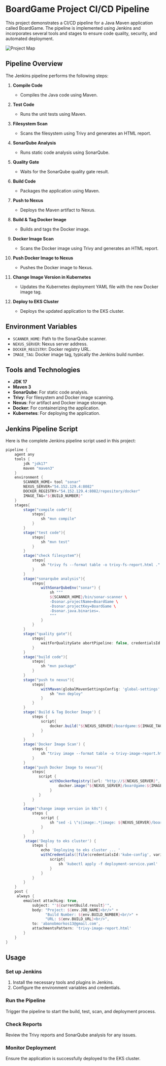 # BoardGame Project CI/CD Pipeline

This project demonstrates a CI/CD pipeline for a Java Maven application called BoardGame. The pipeline is implemented using Jenkins and incorporates several tools and stages to ensure code quality, security, and automated deployment.

![Project Map](./Project_Flow.gif)

## Pipeline Overview

The Jenkins pipeline performs the following steps:

1. **Compile Code**
   - Compiles the Java code using Maven.
   
2. **Test Code**
   - Runs the unit tests using Maven.
   
3. **Filesystem Scan**
   - Scans the filesystem using Trivy and generates an HTML report.
   
4. **SonarQube Analysis**
   - Runs static code analysis using SonarQube.
   
5. **Quality Gate**
   - Waits for the SonarQube quality gate result.
   
6. **Build Code**
   - Packages the application using Maven.
   
7. **Push to Nexus**
   - Deploys the Maven artifact to Nexus.
   
8. **Build & Tag Docker Image**
   - Builds and tags the Docker image.
   
9. **Docker Image Scan**
   - Scans the Docker image using Trivy and generates an HTML report.
   
10. **Push Docker Image to Nexus**
    - Pushes the Docker image to Nexus.
    
11. **Change Image Version in Kubernetes**
    - Updates the Kubernetes deployment YAML file with the new Docker image tag.
    
12. **Deploy to EKS Cluster**
    - Deploys the updated application to the EKS cluster.

## Environment Variables

- `SCANNER_HOME`: Path to the SonarQube scanner.
- `NEXUS_SERVER`: Nexus server address.
- `DOCKER_REGISTRY`: Docker registry URL.
- `IMAGE_TAG`: Docker image tag, typically the Jenkins build number.

## Tools and Technologies

- **JDK 17**
- **Maven 3**
- **SonarQube**: For static code analysis.
- **Trivy**: For filesystem and Docker image scanning.
- **Nexus**: For artifact and Docker image storage.
- **Docker**: For containerizing the application.
- **Kubernetes**: For deploying the application.

## Jenkins Pipeline Script

Here is the complete Jenkins pipeline script used in this project:

```groovy
pipeline {
    agent any 
    tools {
        jdk "jdk17"
        maven "maven3"
    }
    environment {
        SCANNER_HOME= tool "sonar"
        NEXUS_SERVER="54.152.129.4:8082"
        DOCKER_REGISTRY="54.152.129.4:8082/repository/docker"
        IMAGE_TAG="${BUILD_NUMBER}"
    }
    stages{
        stage("compile code"){
            steps{
                sh "mvn compile"
            }
        }
        stage("test code"){
            steps{
                sh "mvn test"
            }
        }
        stage("check filesystem"){
            steps{
                sh "trivy fs --format table -o trivy-fs-report.html ."
            }
        }
        stage("sonarqube analysis"){
            steps{
                withSonarQubeEnv("sonar") {
                    sh """
                    ${SCANNER_HOME}/bin/sonar-scanner \
                    -Dsonar.projectName=BoardGame \
                    -Dsonar.projectKey=BoardGame \
                    -Dsonar.java.binaries=.
                    """
                }
            }
        }
        stage("quality gate"){
            steps{
                waitForQualityGate abortPipeline: false, credentialsId: 'sonarqube'
            }
        }
        stage("build code"){
            steps{
                sh "mvn package"
            }
        }
        stage("push to nexus"){
            steps{
                withMaven(globalMavenSettingsConfig: 'global-settings', jdk: 'jdk17', maven: 'maven3', mavenSettingsConfig: '', traceability: true) {
                    sh "mvn deploy"
                }
            }
        }
        stage('Build & Tag Docker Image') {
            steps {
                script{
                    docker.build("${NEXUS_SERVER}/boardgame:${IMAGE_TAG}")
                }
            }
        }
        stage('Docker Image Scan') {
            steps {
                sh "trivy image --format table -o trivy-image-report.html ${NEXUS_SERVER}/boardgame:${IMAGE_TAG}"
            }
        }
        stage("push Docker Image to nexus"){
            steps{
               script {
                    withDockerRegistry([url: "http://${NEXUS_SERVER}", credentialsId: "nexus"]) {
                        docker.image("${NEXUS_SERVER}/boardgame:${IMAGE_TAG}").push()
                    }
               }
            }
        }
        stage("change image version in k8s") {
            steps {
                script {
                    sh "sed -i \"s|image:.*|image: ${NEXUS_SERVER}/boardgame:${IMAGE_TAG}|g\" deployment-service.yaml"
                }
            }
        }
         stage('Deploy to eks cluster') {
            steps {
                echo 'Deploying to eks cluster ... '
                withCredentials([file(credentialsId:'kube-config', variable:'KUBECONFIG')]){
                    script{
                        sh 'kubectl apply -f deployment-service.yaml'
                    }
                }
            }
        }
    }
    post {
     always {
        emailext attachLog: true,
            subject: "'${currentBuild.result}'",
            body: "Project: ${env.JOB_NAME}<br/>" +
                  "Build Number: ${env.BUILD_NUMBER}<br/>" +
                  "URL: ${env.BUILD_URL}<br/>",
            to: 'abanobmorkos13@gmail.com',                                
            attachmentsPattern: 'trivy-image-report.html'
        }
    }
}
```


## Usage

### Set up Jenkins
1. Install the necessary tools and plugins in Jenkins.
2. Configure the environment variables and credentials.

### Run the Pipeline
Trigger the pipeline to start the build, test, scan, and deployment process.

### Check Reports
Review the Trivy reports and SonarQube analysis for any issues.

### Monitor Deployment
Ensure the application is successfully deployed to the EKS cluster.
